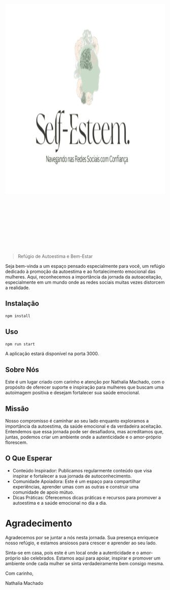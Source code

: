 <div align="center">
	<br>
	<div>
		<img width="1000" height="600" src="media/logo.png" alt="ky">
	</div>
	<br>
	<br>
	<br>
	<br>
	<br>
	<br>
	<br>
	<br>
	<br>
	<br>
</div>

> Refúgio de Autoestima e Bem-Estar

Seja bem-vinda a um espaço pensado especialmente para você, um refúgio dedicado à promoção da autoestima e ao fortalecimento emocional das mulheres. Aqui, reconhecemos a importância da jornada da autoaceitação, especialmente em um mundo onde as redes sociais muitas vezes distorcem a realidade.

## Instalação

```sh
npm install
```

## Uso

```sh
npm run start
```

A aplicação estará disponível na porta 3000.

## Sobre Nós

Este é um lugar criado com carinho e atenção por Nathalia Machado, com o propósito de oferecer suporte e inspiração para mulheres que buscam uma autoimagem positiva e desejam fortalecer sua saúde emocional.

## Missão

Nosso compromisso é caminhar ao seu lado enquanto exploramos a importância da autoestima, da saúde emocional e da verdadeira aceitação. Entendemos que essa jornada pode ser desafiadora, mas acreditamos que, juntas, podemos criar um ambiente onde a autenticidade e o amor-próprio florescem.

## O Que Esperar

- Conteúdo Inspirador: Publicamos regularmente conteúdo que visa inspirar e fortalecer a sua jornada de autoconhecimento.
- Comunidade Apoiadora: Este é um espaço para compartilhar experiências, aprender umas com as outras e construir uma comunidade de apoio mútuo.
- Dicas Práticas: Oferecemos dicas práticas e recursos para promover a autoestima e a saúde emocional no dia a dia.

# Agradecimento

Agradecemos por se juntar a nós nesta jornada. Sua presença enriquece nosso refúgio, e estamos ansiosos para crescer e aprender ao seu lado.

Sinta-se em casa, pois este é um local onde a autenticidade e o amor-próprio são celebrados. Estamos aqui para apoiar, inspirar e promover um ambiente onde cada mulher se sinta verdadeiramente bem consigo mesma.

Com carinho,

Nathalia Machado
